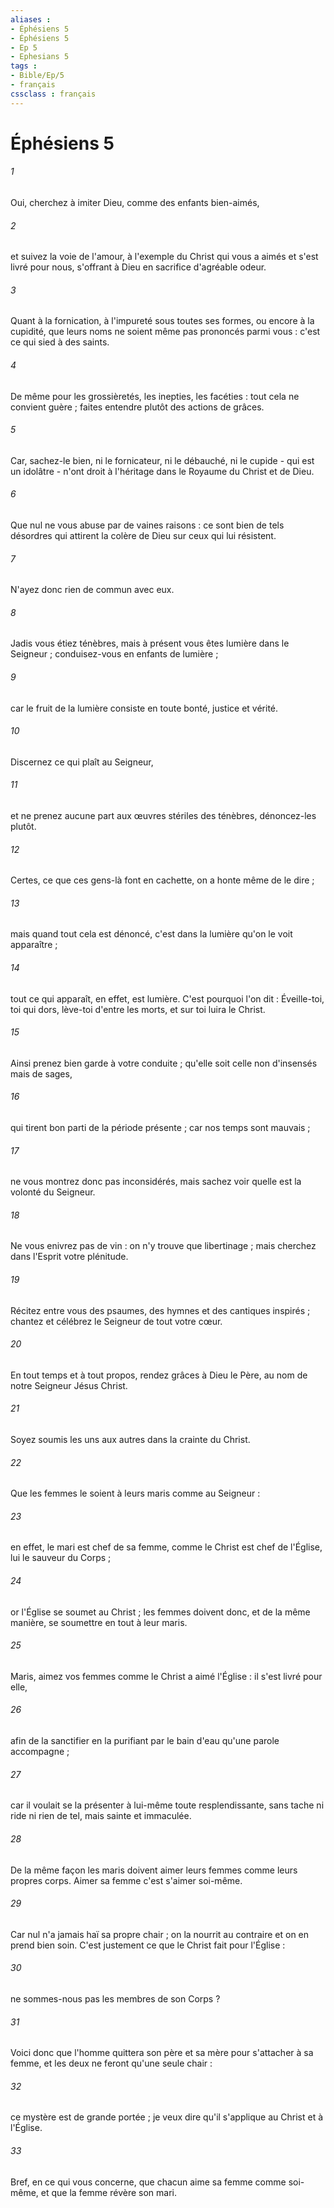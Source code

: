 ```yaml
---
aliases : 
- Éphésiens 5
- Éphésiens 5
- Ep 5
- Ephesians 5
tags : 
- Bible/Ep/5
- français
cssclass : français
---
```


# Éphésiens 5

###### 1
Oui, cherchez à imiter Dieu, comme des enfants bien-aimés, 
###### 2
et suivez la voie de l'amour, à l'exemple du Christ qui vous a aimés et s'est livré pour nous, s'offrant à Dieu en sacrifice d'agréable odeur. 
###### 3
Quant à la fornication, à l'impureté sous toutes ses formes, ou encore à la cupidité, que leurs noms ne soient même pas prononcés parmi vous : c'est ce qui sied à des saints. 
###### 4
De même pour les grossièretés, les inepties, les facéties : tout cela ne convient guère ; faites entendre plutôt des actions de grâces. 
###### 5
Car, sachez-le bien, ni le fornicateur, ni le débauché, ni le cupide - qui est un idolâtre - n'ont droit à l'héritage dans le Royaume du Christ et de Dieu. 
###### 6
Que nul ne vous abuse par de vaines raisons : ce sont bien de tels désordres qui attirent la colère de Dieu sur ceux qui lui résistent. 
###### 7
N'ayez donc rien de commun avec eux. 
###### 8
Jadis vous étiez ténèbres, mais à présent vous êtes lumière dans le Seigneur ; conduisez-vous en enfants de lumière ; 
###### 9
car le fruit de la lumière consiste en toute bonté, justice et vérité. 
###### 10
Discernez ce qui plaît au Seigneur, 
###### 11
et ne prenez aucune part aux œuvres stériles des ténèbres, dénoncez-les plutôt. 
###### 12
Certes, ce que ces gens-là font en cachette, on a honte même de le dire ; 
###### 13
mais quand tout cela est dénoncé, c'est dans la lumière qu'on le voit apparaître ; 
###### 14
tout ce qui apparaît, en effet, est lumière. C'est pourquoi l'on dit : Éveille-toi, toi qui dors, lève-toi d'entre les morts, et sur toi luira le Christ. 
###### 15
Ainsi prenez bien garde à votre conduite ; qu'elle soit celle non d'insensés mais de sages, 
###### 16
qui tirent bon parti de la période présente ; car nos temps sont mauvais ; 
###### 17
ne vous montrez donc pas inconsidérés, mais sachez voir quelle est la volonté du Seigneur. 
###### 18
Ne vous enivrez pas de vin : on n'y trouve que libertinage ; mais cherchez dans l'Esprit votre plénitude. 
###### 19
Récitez entre vous des psaumes, des hymnes et des cantiques inspirés ; chantez et célébrez le Seigneur de tout votre cœur. 
###### 20
En tout temps et à tout propos, rendez grâces à Dieu le Père, au nom de notre Seigneur Jésus Christ. 
###### 21
Soyez soumis les uns aux autres dans la crainte du Christ. 
###### 22
Que les femmes le soient à leurs maris comme au Seigneur : 
###### 23
en effet, le mari est chef de sa femme, comme le Christ est chef de l'Église, lui le sauveur du Corps ; 
###### 24
or l'Église se soumet au Christ ; les femmes doivent donc, et de la même manière, se soumettre en tout à leur maris. 
###### 25
Maris, aimez vos femmes comme le Christ a aimé l'Église : il s'est livré pour elle, 
###### 26
afin de la sanctifier en la purifiant par le bain d'eau qu'une parole accompagne ; 
###### 27
car il voulait se la présenter à lui-même toute resplendissante, sans tache ni ride ni rien de tel, mais sainte et immaculée. 
###### 28
De la même façon les maris doivent aimer leurs femmes comme leurs propres corps. Aimer sa femme c'est s'aimer soi-même. 
###### 29
Car nul n'a jamais haï sa propre chair ; on la nourrit au contraire et on en prend bien soin. C'est justement ce que le Christ fait pour l'Église : 
###### 30
ne sommes-nous pas les membres de son Corps ? 
###### 31
Voici donc que l'homme quittera son père et sa mère pour s'attacher à sa femme, et les deux ne feront qu'une seule chair : 
###### 32
ce mystère est de grande portée ; je veux dire qu'il s'applique au Christ et à l'Église. 
###### 33
Bref, en ce qui vous concerne, que chacun aime sa femme comme soi-même, et que la femme révère son mari. 
